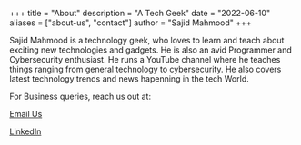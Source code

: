 +++
title = "About"
description = "A Tech Geek"
date = "2022-06-10"
aliases = ["about-us", "contact"]
author = "Sajid Mahmood"
+++

Sajid Mahmood is a technology geek, who loves to learn and teach about exciting new technologies and gadgets. He is also an avid Programmer and Cybersecurity enthusiast. He runs a YouTube channel where he teaches things ranging from general technology to cybersecurity. He also covers latest technology trends and news hapenning in the tech World.

For Business queries, reach us out at:

[Email Us](mailto:smonsec+business@proton.me) 

[LinkedIn](https://www.linkedin.com/in/smonsec)

